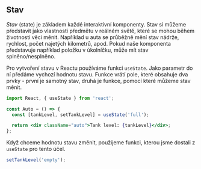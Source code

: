 ## Stav

*Stav* (state) je základem každé interaktivní komponenty. Stav si můžeme představit jako vlastnosti předmětu v reálném světě, které se mohou během životnosti věci měnit. Například u auta se průběžně mění stav nádrže, rychlost, počet najetých kilometrů, apod. Pokud naše komponenta představuje například položku v úkolníčku, může mít stav splněno/nesplněno.

Pro vytvoření stavu v Reactu používáme funkci `useState`. Jako parametr do ní předáme vychozí hodnotu stavu. Funkce vrátí pole, které obsahuje dva prvky - první je samotný stav, druhá je funkce, pomocí které můžeme stav měnit.

```jsx
import React, { useState } from 'react';

const Auto = () => {
  const [tankLevel, setTankLevel] = useState('full');

  return <div className="auto">Tank level: {tankLevel}</div>;
};
```

Když chceme hodnotu stavu změnit, použijeme funkci, kterou jsme dostali z `useState` pro tento účel.

```jsx
setTankLevel('empty');
```
